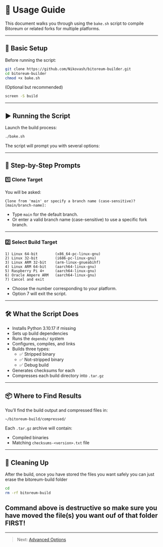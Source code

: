 # 🚀 Usage Guide

This document walks you through using the `bake.sh` script to compile Bitoreum or related forks for multiple platforms.

---

## 🧱 Basic Setup

Before running the script:

```bash
git clone https://github.com/Nikovash/bitoreum-builder.git
cd bitoreum-builder
chmod +x bake.sh
```

(Optional but recommended)

```bash
screen -S build
```

---

## ▶️ Running the Script

Launch the build process:

```bash
./bake.sh
```

The script will prompt you with several options:

---

## 📌 Step-by-Step Prompts

### 1️⃣ Clone Target

You will be asked:

```
Clone from 'main' or specify a branch name (case-sensitive)? [main/branch-name]:
```

- Type `main` for the default branch.
- Or enter a valid branch name (case-sensitive) to use a specific fork branch.

---

### 2️⃣ Select Build Target

```
1) Linux 64-bit        (x86_64-pc-linux-gnu)
2) Linux 32-bit        (i686-pc-linux-gnu)
3) Linux ARM 32-bit    (arm-linux-gnueabihf)
4) Linux ARM 64-bit    (aarch64-linux-gnu)
5) Raspberry Pi 4+     (aarch64-linux-gnu)
6) Oracle Ampere ARM   (aarch64-linux-gnu)
7) Cancel and exit
```

- Choose the number corresponding to your platform.
- Option 7 will exit the script.

---

## 🛠️ What the Script Does

- Installs Python 3.10.17 if missing
- Sets up build dependencies
- Runs the `depends/` system
- Configures, compiles, and links
- Builds three types:
  - ✅ Stripped binary
  - ✅ Not-stripped binary
  - ✅ Debug build
- Generates checksums for each
- Compresses each build directory into `.tar.gz`

---

## 📦 Where to Find Results

You’ll find the build output and compressed files in:

```bash
~/bitoreum-build/compressed/
```

Each `.tar.gz` archive will contain:

- Compiled binaries
- Matching `checksums-<version>.txt` file

---

## 🧹 Cleaning Up

After the build, once you have stored the files you want safely you can just erase the bitoreum-build folder

```bash
cd
rm -rf bitoreum-build
```
## Command above is destructive so make sure you have moved the file(s) you want ouf of that folder FIRST!
---

> Next: [Advanced Options](advanced-options.md)
